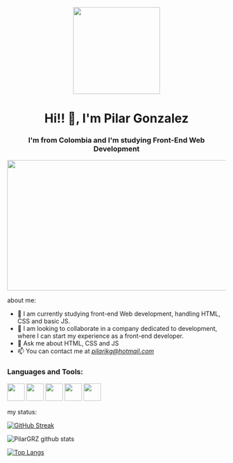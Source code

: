 
<div id="header" align="center">

<img src="https://media.giphy.com/media/L1R1tvI9svkIWwpVYr/giphy.gif" width= "200">
<h1 align="center">Hi!! 👋, I'm Pilar Gonzalez</h1>
</div>

<h3 align="center">I'm from Colombia and I'm studying Front-End Web Development</h3> 


<div id="banner align="center">

<img src="https://thumbs.dreamstime.com/b/programming-code-icon-d-low-polygonal-abstract-symbol-hand-coding-hacker-background-development-software-concept-vector-194044852.jpg" width= "1000" height= "300">

</div>

<p>


about me:

- 🌱 I am currently studying front-end Web development, handling HTML, CSS and basic JS.
- 👯 I am looking to collaborate in a company dedicated to development, where I can start my experience as a front-end developer.
- 💬 Ask me about HTML, CSS and JS
- 📫 You can contact me at *pilarikg@hotmail.com*

</p>

<div align="left">

<h3>Languages and Tools:</h3>

<div>
<img src="https://upload.wikimedia.org/wikipedia/commons/thumb/6/61/HTML5_logo_and_wordmark.svg/768px-HTML5_logo_and_wordmark.svg.png" width:"40" height="40">
<img src="https://upload.wikimedia.org/wikipedia/commons/thumb/d/d5/CSS3_logo_and_wordmark.svg/1452px-CSS3_logo_and_wordmark.svg.png" width:"40" height="40">
<img src="https://encrypted-tbn0.gstatic.com/images?q=tbn:ANd9GcTCdeMvgSyWQEfyG2K56YVRnbuWRi0VbJTAPeHsFdnslwWzFKRlJzoD_4jtvh6hyR1_FLs&usqp=CAU" height="40">
<img src="https://upload.wikimedia.org/wikipedia/commons/thumb/b/b2/Bootstrap_logo.svg/512px-Bootstrap_logo.svg.png" height="40">
<img src="https://upload.wikimedia.org/wikipedia/commons/thumb/9/96/Sass_Logo_Color.svg/2560px-Sass_Logo_Color.svg.png" height="40">

</div>
</div>


my status:

[![GitHub Streak](https://streak-stats.demolab.com?user=PilarGRZ&theme=windows-dark&border_radius=5&date_format=j%20M%5B%20Y%5D)](https://git.io/streak-stats)

![PilarGRZ github stats](https://github-readme-stats.vercel.app/api?username=PilarGRZ&show_icons=true&theme=radical)

[![Top Langs](https://github-readme-stats.vercel.app/api/top-langs/?username=PilarGRZ&layout=compact)](https://github.com/PilarGRZ/github-readme-stats)








